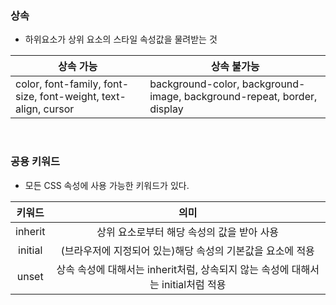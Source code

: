 ### 상속

- 하위요소가 상위 요소의 스타일 속성값을 물려받는 것

| 상속 가능                                                    | 상속 불가능                                                  |
| ------------------------------------------------------------ | ------------------------------------------------------------ |
| color, font-family, font-size, font-weight, text-align, cursor | background-color, background-image, background-repeat, border, display |

<br>

### 공용 키워드

- 모든 CSS 속성에 사용 가능한 키워드가 있다.



| 키워드  |                             의미                             |
| :-----: | :----------------------------------------------------------: |
| inherit |          상위 요소로부터 해당 속성의 값을 받아 사용          |
| initial |  (브라우저에 지정되어 있는)해당 속성의 기본값을 요소에 적용  |
|  unset  | 상속 속성에 대해서는 inherit처럼, 상속되지 않는 속성에 대해서는 initial처럼 적용 |

